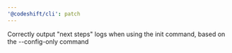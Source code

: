 ```yaml
---
'@codeshift/cli': patch
---
```


Correctly output "next steps" logs when using the init command, based on the --config-only command
